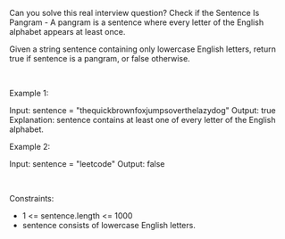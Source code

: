 Can you solve this real interview question? Check if the Sentence Is Pangram - A pangram is a sentence where every letter of the English alphabet appears at least once.

Given a string sentence containing only lowercase English letters, return true if sentence is a pangram, or false otherwise.

 

Example 1:


Input: sentence = "thequickbrownfoxjumpsoverthelazydog"
Output: true
Explanation: sentence contains at least one of every letter of the English alphabet.


Example 2:


Input: sentence = "leetcode"
Output: false


 

Constraints:

 * 1 <= sentence.length <= 1000
 * sentence consists of lowercase English letters.